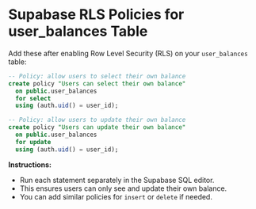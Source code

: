 # Supabase RLS Policies for user_balances Table

Add these after enabling Row Level Security (RLS) on your `user_balances` table:

```sql
-- Policy: allow users to select their own balance
create policy "Users can select their own balance"
  on public.user_balances
  for select
  using (auth.uid() = user_id);

-- Policy: allow users to update their own balance
create policy "Users can update their own balance"
  on public.user_balances
  for update
  using (auth.uid() = user_id);
```

**Instructions:**
- Run each statement separately in the Supabase SQL editor.
- This ensures users can only see and update their own balance.
- You can add similar policies for `insert` or `delete` if needed.
